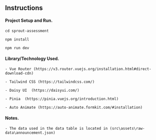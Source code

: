 ## Instructions

#### Project Setup and Run.

```
cd sprout-assessment

npm install

npm run dev
```

#### Library/Technology Used.

```
- Vue Router (https://v3.router.vuejs.org/installation.html#direct-download-cdn)

- Tailwind CSS (https://tailwindcss.com/)

- Daisy UI  (https://daisyui.com/)

- Pinia  (https://pinia.vuejs.org/introduction.html)

- Auto Animate (https://auto-animate.formkit.com/#installation)
```

#### Notes.

```
- The data used in the data table is located in (src\assets\raw-data\announcement.json)
```
